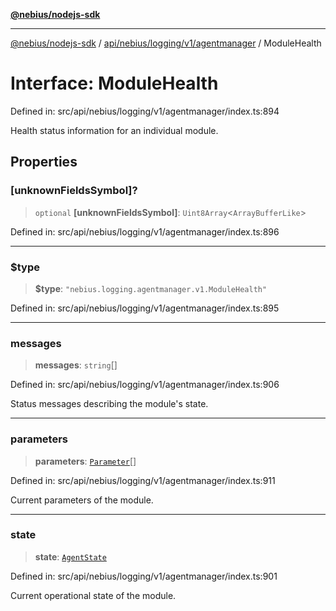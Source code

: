 [**@nebius/nodejs-sdk**](../../../../../../README.md)

***

[@nebius/nodejs-sdk](../../../../../../README.md) / [api/nebius/logging/v1/agentmanager](../README.md) / ModuleHealth

# Interface: ModuleHealth

Defined in: src/api/nebius/logging/v1/agentmanager/index.ts:894

Health status information for an individual module.

## Properties

### \[unknownFieldsSymbol\]?

> `optional` **\[unknownFieldsSymbol\]**: `Uint8Array`\<`ArrayBufferLike`\>

Defined in: src/api/nebius/logging/v1/agentmanager/index.ts:896

***

### $type

> **$type**: `"nebius.logging.agentmanager.v1.ModuleHealth"`

Defined in: src/api/nebius/logging/v1/agentmanager/index.ts:895

***

### messages

> **messages**: `string`[]

Defined in: src/api/nebius/logging/v1/agentmanager/index.ts:906

Status messages describing the module's state.

***

### parameters

> **parameters**: [`Parameter`](Parameter.md)[]

Defined in: src/api/nebius/logging/v1/agentmanager/index.ts:911

Current parameters of the module.

***

### state

> **state**: [`AgentState`](../type-aliases/AgentState.md)

Defined in: src/api/nebius/logging/v1/agentmanager/index.ts:901

Current operational state of the module.
